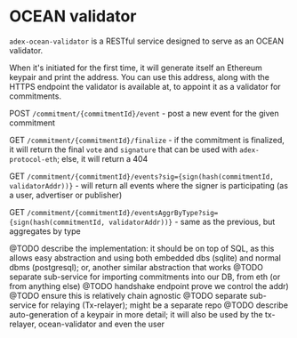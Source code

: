 # OCEAN validator

`adex-ocean-validator` is a RESTful service designed to serve as an OCEAN validator.

When it's initiated for the first time, it will generate itself an Ethereum keypair and print the address. You can use this address, along with the HTTPS endpoint the validator is available at, to appoint it as a validator for commitments.

POST `/commitment/{commitmentId}/event` - post a new event for the given commitment

GET `/commitment/{commitmentId}/finalize` - if the commitment is finalized, it will return the final `vote` and `signature` that can be used with `adex-protocol-eth`; else, it will return a 404

GET `/commitment/{commitmentId}/events?sig={sign(hash(commitmentId, validatorAddr))}` - will return all events where the signer is participating (as a user, advertiser or publisher)

GET `/commitment/{commitmentId}/eventsAggrByType?sig={sign(hash(commitmentId, validatorAddr))}` - same as the previous, but aggregates by type

@TODO describe the implementation: it should be on top of SQL, as this allows easy abstraction and using both embedded dbs (sqlite) and normal dbms (postgresql); or, another similar abstraction that works
@TODO separate sub-service for importing commitments into our DB, from eth (or from anything else)
@TODO handshake endpoint prove we control the addr)
@TODO ensure this is relatively chain agnostic
@TODO separate sub-service for relaying (Tx-relayer); might be a separate repo
@TODO describe auto-generation of a keypair in more detail; it will also be used by the tx-relayer, ocean-validator and even the user
